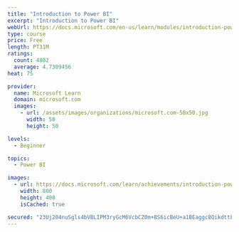```yaml
---
title: "Introduction to Power BI"
excerpt: "Introduction to Power BI"
webUrl: https://docs.microsoft.com/en-us/learn/modules/introduction-power-bi/
type: course
price: Free
length: PT31M
ratings:
  count: 4802
  average: 4.7309456
heat: 75

provider:
  name: Microsoft Learn
  domain: microsoft.com
  images:
    - url: /assets/images/organizations/microsoft.com-50x50.jpg
      width: 50
      height: 50

levels:
  - Beginner

topics:
  - Power BI

images:
  - url: https://docs.microsoft.com/learn/achievements/introduction-power-bi-social.png
    width: 800
    height: 400
    isCached: true

secured: "23Uj204nuSgls4bVBLIPM3ryGcM6VcbCZ0m+8S6icBeU+a1BEaggc8QikdttF55OaroBaCu5yAIZuspEPK83ldd6XNpr3oxeXVOc3AwP5XzwADy7MiTD4ZAJ5GDwAUZuEdVr/y21CMngg1/++ygLr4si2patUOZJOgLpxcDDtep/MofrbETAlu7ABhmQecZ4FDP+ZT9rP2DiDz+oNCfpIJOOYaxmRZN5D7iU8bs6pCKfbi/SPYJaabFQF7XV9u1inZgLSTS0SWMPdqkJSwfz2G/9fB0UO9WCQzlPiyZZqCjvTHx+QaB4TIVBbo5+us9Q4gT1TZL/60csdP+EGDlJIYyTP/sxSHoDB5D/2F5WL+cYl/xkYIeJFy9VvYkeQ8vQT6xAZ2P/vjK06EVlTqgm1OarxJl5RgR/6iNBA9kSlQs=;FyA7xraZ/EthPRGeBQVdEg=="
---
```


